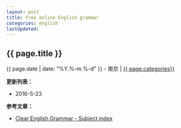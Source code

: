```yaml
---
layout: post
title: Free online English grammar
categories: english
lastUpdated:
---
```


## {{ page.title }}

{{ page.date | date: "%Y.%-m.%-d" }} - 南京 | <a href="/archive#{{ page.categories }}">{{ page.categories}}</a>

**更新列表：**

* 2016-5-23



**参考文章：**

* [Clear English Grammar - Subject index ][1]


[1]: http://linguapress.com/grammar/index.htm
